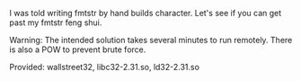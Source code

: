 I was told writing fmtstr by hand builds character. Let's see if you can get past my fmtstr feng shui.

Warning: The intended solution takes several minutes to run remotely. There is also a POW to prevent brute force.

Provided: wallstreet32, libc32-2.31.so, ld32-2.31.so

